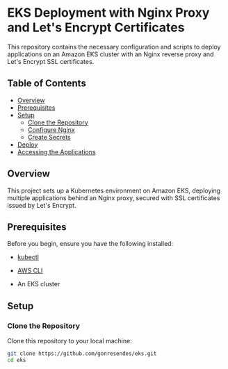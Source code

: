 # EKS Deployment with Nginx Proxy and Let's Encrypt Certificates

This repository contains the necessary configuration and scripts to deploy applications on an Amazon EKS cluster with an Nginx reverse proxy and Let's Encrypt SSL certificates.

## Table of Contents

- [Overview](#overview)
- [Prerequisites](#prerequisites)
- [Setup](#setup)
  - [Clone the Repository](#clone-the-repository)
  - [Configure Nginx](#configure-nginx)
  - [Create Secrets](#create-secrets)
- [Deploy](#deploy)
- [Accessing the Applications](#accessing-the-applications)


## Overview

This project sets up a Kubernetes environment on Amazon EKS, deploying multiple applications behind an Nginx proxy, secured with SSL certificates issued by Let's Encrypt.

## Prerequisites

Before you begin, ensure you have the following installed:

- [kubectl](https://kubernetes.io/docs/tasks/tools/)
- [AWS CLI](https://aws.amazon.com/cli/)

- An EKS cluster

## Setup

### Clone the Repository

Clone this repository to your local machine:

```sh
git clone https://github.com/gonresendes/eks.git
cd eks
